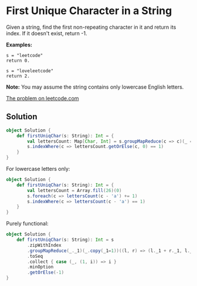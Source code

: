 # First Unique Character in a String

Given a string, find the first non-repeating character in it and return
its index. If it doesn't exist, return -1.

**Examples:**
```
s = "leetcode"
return 0.

s = "loveleetcode"
return 2.
```

**Note:** You may assume the string contains only lowercase English
letters.

[The problem on leetcode.com](https://leetcode.com/problems/first-unique-character-in-a-string/)

## Solution

```scala
object Solution {
    def firstUniqChar(s: String): Int = {
        val lettersCount: Map[Char, Int] = s.groupMapReduce(c => c)(_ => 1)(_ + _)
        s.indexWhere(c => lettersCount.getOrElse(c, 0) == 1)
    }
}
```

For lowercase letters only:

```scala
object Solution {
    def firstUniqChar(s: String): Int = {
        val lettersCount = Array.fill(26)(0)
        s.foreach(c => lettersCount(c - 'a') += 1)
        s.indexWhere(c => lettersCount(c - 'a') == 1)
    }
}
```

Purely functional:

```scala
object Solution {
    def firstUniqChar(s: String): Int = s
        .zipWithIndex
        .groupMapReduce(_._1)(_.copy(_1=1))((l, r) => (l._1 + r._1, l._2))
        .toSeq
        .collect { case (_, (1, i)) => i }
        .minOption
        .getOrElse(-1)
}
```

